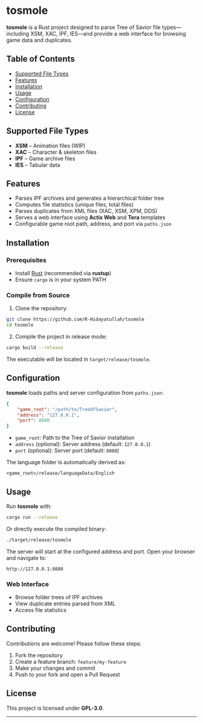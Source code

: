 

# tosmole

**tosmole** is a Rust project designed to parse Tree of Savior file types—including XSM, XAC, IPF, IES—and provide a web interface for browsing game data and duplicates.

## Table of Contents

* [Supported File Types](#supported-file-types)
* [Features](#features)
* [Installation](#installation)
* [Usage](#usage)
* [Configuration](#configuration)
* [Contributing](#contributing)
* [License](#license)

## Supported File Types

* **XSM** – Animation files (WIP)
* **XAC** – Character & skeleton files
* **IPF** – Game archive files
* **IES** – Tabular data

## Features

* Parses IPF archives and generates a hierarchical folder tree
* Computes file statistics (unique files, total files)
* Parses duplicates from XML files (XAC, XSM, XPM, DDS)
* Serves a web interface using **Actix Web** and **Tera** templates
* Configurable game root path, address, and port via `paths.json`

## Installation

### Prerequisites

* Install [Rust](https://rustup.rs/) (recommended via **rustup**)
* Ensure `cargo` is in your system PATH

### Compile from Source

1. Clone the repository:

```bash
git clone https://github.com/R-Hidayatullah/tosmole
cd tosmole
```

2. Compile the project in release mode:

```bash
cargo build --release
```

The executable will be located in `target/release/tosmole`.

## Configuration

**tosmole** loads paths and server configuration from `paths.json`:

```json
{
    "game_root": "/path/to/TreeOfSavior",
    "address": "127.0.0.1",
    "port": 8080
}
```

* `game_root`: Path to the Tree of Savior installation
* `address` (optional): Server address (default: `127.0.0.1`)
* `port` (optional): Server port (default: `8080`)

The language folder is automatically derived as:

```
<game_root>/release/languageData/English
```

## Usage

Run **tosmole** with:

```bash
cargo run --release
```

Or directly execute the compiled binary:

```bash
./target/release/tosmole
```

The server will start at the configured address and port. Open your browser and navigate to:

```
http://127.0.0.1:8080
```

### Web Interface

* Browse folder trees of IPF archives
* View duplicate entries parsed from XML
* Access file statistics

## Contributing

Contributions are welcome! Please follow these steps:

1. Fork the repository
2. Create a feature branch: `feature/my-feature`
3. Make your changes and commit
4. Push to your fork and open a Pull Request

## License

This project is licensed under **GPL-3.0**.

---
